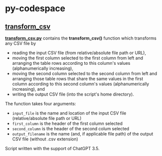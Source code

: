 # py-codespace

## [transform_csv](transform_csv)

[**transform_csv.py**](transform_csv/transform_csv.py) contains the **transform_csv()** function which transforms any CSV file by
- reading the input CSV file (from relative/absolute file path or URL),
- moving the first column selected to the first column from left and arranging the table rows according to this column's values (alphanumerically increasing),
- moving the second column selected to the second column from left and arranging those table rows that share the same values in the first column according to this second column's values (alphanumerically increasing), and
- writing the output CSV file (into the script's home directory).

The function takes four arguments:
- `input_file` is the name and location of the input CSV file (relative/absolute file path or URL)
- `first_column` is the header of the first column selected
- `second_column` is the header of the second colum selected
- `output_filename` is the name (and, if applicable file path) of the output CSV file (without .csv extension)

Script written with the support of ChatGPT 3.5.
